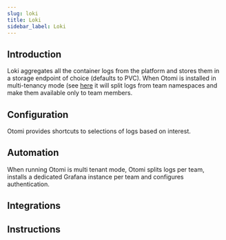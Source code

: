 ```yaml
---
slug: loki
title: Loki
sidebar_label: Loki
---
```

## Introduction

Loki aggregates all the container logs from the platform and stores them in a storage endpoint of choice (defaults to PVC). When Otomi is installed in multi-tenancy mode (see [here](../for-ops/console/settings/otomi) it will split logs from team namespaces and make them available only to team members.

## Configuration

Otomi provides shortcuts to selections of logs based on interest.

## Automation

When running Otomi is multi tenant mode, Otomi splits logs per team, installs a dedicated Grafana instance per team and configures authentication.

## Integrations

## Instructions

